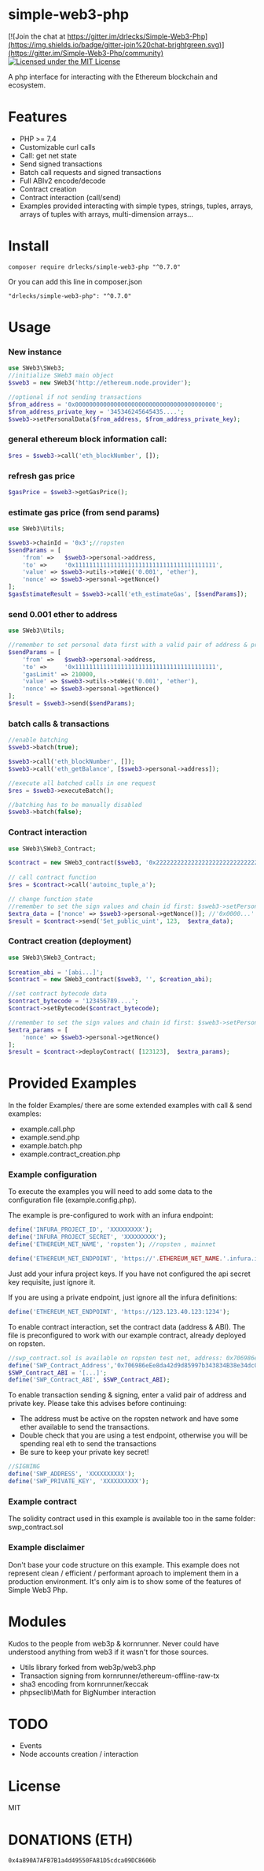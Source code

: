 # simple-web3-php
 
[![Join the chat at https://gitter.im/drlecks/Simple-Web3-Php](https://img.shields.io/badge/gitter-join%20chat-brightgreen.svg)](https://gitter.im/Simple-Web3-Php/community)
[![Licensed under the MIT License](https://img.shields.io/badge/License-MIT-blue.svg)](https://github.com/drlecks/Simple-Web3-Php/blob/master/LICENSE)


A php interface for interacting with the Ethereum blockchain and ecosystem.


# Features

- PHP >= 7.4
- Customizable curl calls
- Call: get net state
- Send signed transactions
- Batch call requests and signed transactions
- Full ABIv2 encode/decode 
- Contract creation
- Contract interaction (call/send)
- Examples provided interacting with simple types, strings, tuples, arrays, arrays of tuples with arrays, multi-dimension arrays... 


# Install

```
composer require drlecks/simple-web3-php "^0.7.0"
```

Or you can add this line in composer.json

```
"drlecks/simple-web3-php": "^0.7.0"
```


# Usage

### New instance
```php
use SWeb3\SWeb3;
//initialize SWeb3 main object
$sweb3 = new SWeb3('http://ethereum.node.provider');

//optional if not sending transactions
$from_address = '0x0000000000000000000000000000000000000000';
$from_address_private_key = '345346245645435....';
$sweb3->setPersonalData($from_address, $from_address_private_key);
```
 
### general ethereum block information call:
```php 
$res = $sweb3->call('eth_blockNumber', []);
```
 
### refresh gas price 
```php 
$gasPrice = $sweb3->getGasPrice();
``` 

### estimate  gas price (from send params)
```php
use SWeb3\Utils;

$sweb3->chainId = '0x3';//ropsten 
$sendParams = [ 
    'from' =>   $sweb3->personal->address,  
    'to' =>     '0x1111111111111111111111111111111111111111', 
    'value' => $sweb3->utils->toWei('0.001', 'ether'),
    'nonce' => $sweb3->personal->getNonce()  
]; 
$gasEstimateResult = $sweb3->call('eth_estimateGas', [$sendParams]);
```
 
### send 0.001 ether to address
```php
use SWeb3\Utils;

//remember to set personal data first with a valid pair of address & private key
$sendParams = [ 
    'from' =>   $sweb3->personal->address,  
    'to' =>     '0x1111111111111111111111111111111111111111', 
    'gasLimit' => 210000,
    'value' => $sweb3->utils->toWei('0.001', 'ether'),
    'nonce' => $sweb3->personal->getNonce()
];    
$result = $sweb3->send($sendParams); 
```
 
### batch calls & transactions
```php 
//enable batching
$sweb3->batch(true);

$sweb3->call('eth_blockNumber', []); 
$sweb3->call('eth_getBalance', [$sweb3->personal->address]);

//execute all batched calls in one request
$res = $sweb3->executeBatch();

//batching has to be manually disabled
$sweb3->batch(false); 
```
 
### Contract interaction

```php
use SWeb3\SWeb3_Contract;

$contract = new SWeb3_contract($sweb3, '0x2222222222222222222222222222222222222222', '[ABI...]'); //'0x2222...' is contract address
  
// call contract function
$res = $contract->call('autoinc_tuple_a');

// change function state
//remember to set the sign values and chain id first: $sweb3->setPersonalData() & $sweb3->chainId
$extra_data = ['nonce' => $sweb3->personal->getNonce()]; //'0x0000...' is sender (from) address
$result = $contract->send('Set_public_uint', 123,  $extra_data);
```

### Contract creation (deployment)

```php
use SWeb3\SWeb3_Contract;
 
$creation_abi = '[abi...]';
$contract = new SWeb3_contract($sweb3, '', $creation_abi);

//set contract bytecode data
$contract_bytecode = '123456789....';
$contract->setBytecode($contract_bytecode);

//remember to set the sign values and chain id first: $sweb3->setPersonalData() & $sweb3->chainId
$extra_params = [  
    'nonce' => $sweb3->personal->getNonce()
];  
$result = $contract->deployContract( [123123],  $extra_params); 
```
 

# Provided Examples

In the folder Examples/ there are some extended examples with call & send examples:

- example.call.php
- example.send.php
- example.batch.php
- example.contract_creation.php

 ### Example configuration

 To execute the examples you will need to add some data to the configuration file (example.config.php).

The example is pre-configured to work with an infura endpoint:

```php
define('INFURA_PROJECT_ID', 'XXXXXXXXX');
define('INFURA_PROJECT_SECRET', 'XXXXXXXXX');
define('ETHEREUM_NET_NAME', 'ropsten'); //ropsten , mainnet

define('ETHEREUM_NET_ENDPOINT', 'https://'.ETHEREUM_NET_NAME.'.infura.io/v3/'.INFURA_PROJECT_ID); 
```
Just add your infura project keys. If you have not configured the api secret key requisite, just ignore it.

If you are using a private endpoint, just ignore all the infura definitions:

```php 
define('ETHEREUM_NET_ENDPOINT', 'https://123.123.40.123:1234'); 
```

To enable contract interaction, set the contract data (address & ABI). The file is preconfigured to work with our example contract, already deployed on ropsten.
```php
//swp_contract.sol is available on ropsten test net, address: 0x706986eEe8da42d9d85997b343834B38e34dc000
define('SWP_Contract_Address','0x706986eEe8da42d9d85997b343834B38e34dc000'); 
$SWP_Contract_ABI = '[...]';
define('SWP_Contract_ABI', $SWP_Contract_ABI);
```

To enable transaction sending & signing, enter a valid pair of address and private key. Please take this advises before continuing:
- The address must be active on the ropsten network and have some ether available to send the transactions.
- Double check that you are using a test endpoint, otherwise you will be spending real eth to send the transactions
- Be sure to keep your private key secret! 

```php
//SIGNING
define('SWP_ADDRESS', 'XXXXXXXXXX');
define('SWP_PRIVATE_KEY', 'XXXXXXXXXX');
```

### Example contract

The solidity contract used in this example is available too in the same folder: swp_contract.sol

### Example disclaimer

Don't base your code structure on this example. This example does not represent clean / efficient / performant aproach to implement them in a production environment. It's only aim is to show some of the features of Simple Web3 Php.


# Modules

Kudos to the people from web3p & kornrunner. Never could have understood anything from web3 if it wasn't for those sources.

- Utils library forked from web3p/web3.php
- Transaction signing from kornrunner/ethereum-offline-raw-tx
- sha3 encoding from kornrunner/keccak
- phpseclib\Math for BigNumber interaction


# TODO

- Events
- Node accounts creation / interaction


# License
MIT
 

# DONATIONS (ETH)
 
``` 
0x4a890A7AFB7B1a4d49550FA81D5cdca09DC8606b
```